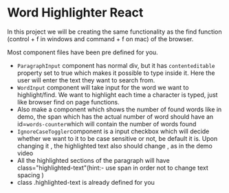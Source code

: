 # Word Highlighter React 

In this project we will be creating the same functionality as the find function (control + f in windows and command + f on mac)
of the browser.

Most component files have been pre defined for you.
<ul>
<li><code>ParagraphInput</code> component has normal div, but it has <code>contenteditable</code>
property set to true which makes it possible to type inside it. 
Here the user will enter the text they want to search from.
</li>
<li><code>WordInput</code> component will take input for the word we want to highlight/find. We want to highlight each time a character is typed, just like browser find on page functions.</li>

<li>Also make a component which shows the number of found words like in demo, the span which has the actual number of word should have an id=<code>words-counter</code>which will contain the number of words found</li>

<li><code>IgnoreCaseToggler</code>component is a input checkbox which will decide whether we want to it to be case sensitive or not, be default it is. Upon changing it , the highlighted text also should change , as in the demo video</li>
<li>All the highlighted sections of the paragraph will have class="highlighted-text"(hint:- use span in order not to change text spacing )</li>
<li>class .highlighted-text is already defined for you</li>
</ul>
